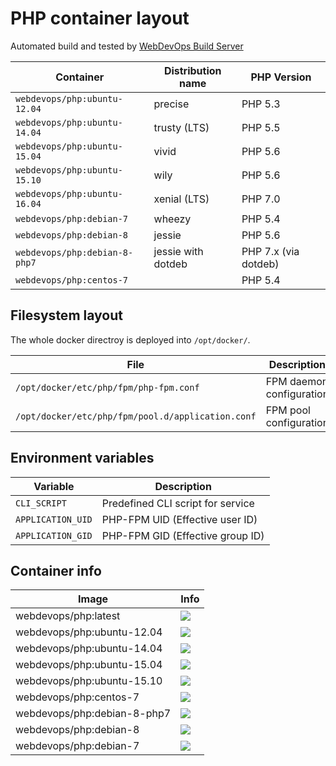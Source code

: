 # PHP container layout

Automated build and tested by [WebDevOps Build Server](https://build.webdevops.io/)

Container                           | Distribution name        | PHP Version                                                             
----------------------------------- | ------------------------ | ----------------
`webdevops/php:ubuntu-12.04`        | precise                  | PHP 5.3
`webdevops/php:ubuntu-14.04`        | trusty (LTS)             | PHP 5.5
`webdevops/php:ubuntu-15.04`        | vivid                    | PHP 5.6
`webdevops/php:ubuntu-15.10`        | wily                     | PHP 5.6
`webdevops/php:ubuntu-16.04`        | xenial (LTS)             | PHP 7.0
`webdevops/php:debian-7`            | wheezy                   | PHP 5.4
`webdevops/php:debian-8`            | jessie                   | PHP 5.6
`webdevops/php:debian-8-php7`       | jessie with dotdeb       | PHP 7.x (via dotdeb)
`webdevops/php:centos-7`            |                          | PHP 5.4


## Filesystem layout

The whole docker directroy is deployed into `/opt/docker/`.

File                                                   | Description
------------------------------------------------------ | ------------------------------------------------------------------------------
`/opt/docker/etc/php/fpm/php-fpm.conf`                 | FPM daemon configuration
`/opt/docker/etc/php/fpm/pool.d/application.conf`      | FPM pool configuration


## Environment variables

Variable            | Description
------------------- | ------------------------------------------------------------------------------
`CLI_SCRIPT`        | Predefined CLI script for service
`APPLICATION_UID`   | PHP-FPM UID (Effective user ID)
`APPLICATION_GID`   | PHP-FPM GID (Effective group ID)

## Container info

Image                               | Info                                                                       
----------------------------------- | ----------------------------------------------------------------------------------
webdevops/php:latest                | [![](https://badge.imagelayers.io/webdevops/php:latest.svg)](https://imagelayers.io/?images=webdevops/php:latest 'Get your own badge on imagelayers.io')
webdevops/php:ubuntu-12.04          | [![](https://badge.imagelayers.io/webdevops/php:ubuntu-12.04.svg)](https://imagelayers.io/?images=webdevops/php:ubuntu-12.04 'Get your own badge on imagelayers.io')
webdevops/php:ubuntu-14.04          | [![](https://badge.imagelayers.io/webdevops/php:ubuntu-14.04.svg)](https://imagelayers.io/?images=webdevops/php:ubuntu-14.04 'Get your own badge on imagelayers.io')
webdevops/php:ubuntu-15.04          | [![](https://badge.imagelayers.io/webdevops/php:ubuntu-15.04.svg)](https://imagelayers.io/?images=webdevops/php:ubuntu-15.04 'Get your own badge on imagelayers.io')
webdevops/php:ubuntu-15.10          | [![](https://badge.imagelayers.io/webdevops/php:ubuntu-15.10.svg)](https://imagelayers.io/?images=webdevops/php:ubuntu-15.14 'Get your own badge on imagelayers.io')
webdevops/php:centos-7              | [![](https://badge.imagelayers.io/webdevops/php:centos-7.svg)](https://imagelayers.io/?images=webdevops/php:centos-7 'Get your own badge on imagelayers.io')
webdevops/php:debian-8-php7         | [![](https://badge.imagelayers.io/webdevops/php:debian-8-php7.svg)](https://imagelayers.io/?images=webdevops/php:debian-8-php7 'Get your own badge on imagelayers.io')
webdevops/php:debian-8              | [![](https://badge.imagelayers.io/webdevops/php:debian-8.svg)](https://imagelayers.io/?images=webdevops/php:debian-8 'Get your own badge on imagelayers.io')
webdevops/php:debian-7              | [![](https://badge.imagelayers.io/webdevops/php:debian-7.svg)](https://imagelayers.io/?images=webdevops/php:debian-7 'Get your own badge on imagelayers.io')

